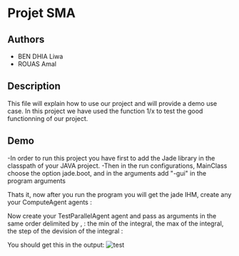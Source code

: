 # Projet SMA 

## Authors 
- BEN DHIA Liwa
- ROUAS Amal

## Description
This file will explain how to use our project and will provide a demo use case.
In this project we have used the function 1/x to test the good functionning of our project. 

## Demo
-In order to run this project you have first to add the Jade library in the classpath of your JAVA project.
-Then in the run configurations, MainClass choose the option jade.boot, and in the arguments add "-gui" in the program arguments

Thats it, now after you run the program you will get the jade IHM, create any your ComputeAgent agents :

Now create your TestParallelAgent agent and pass as arguments in the same order delimited by , : the min of the integral, the max of the integral, the step of the devision of the integral :


You should get this in the output:
![test](https://user-images.githubusercontent.com/37658985/207707010-9249b212-5b48-438f-86a9-283fd14de1c1.JPG)
